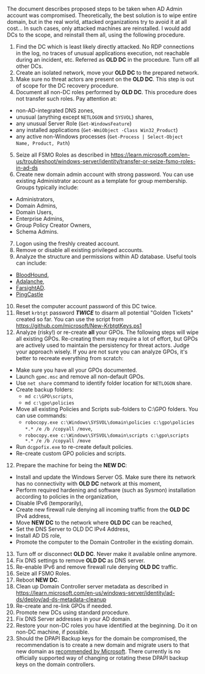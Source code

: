 The document describes proposed steps to be taken when AD Admin account was compromised. Theoretically, the best solution is to wipe entire domain, but in the real world, attacked organizations try to avoid it at all cost... 
In such cases, only attacked machines are reinstalled. I would add DCs to the scope, and reinstall them all, using the following procedure.

1. Find the DC which is least likely directly attacked. No RDP connections in the log, no traces of unusual applications execution, not reachable during an incident, etc. Referred as **OLD DC** in the procedure. Turn off all other DCs.
2. Create an isolated network, move your **OLD DC** to the prepared network.
3. Make sure no threat actors are present on the **OLD DC**. This step is out of scope for the DC recovery procedure.
4. Document all non-DC roles performed by **OLD DC**. This procedure does not transfer such roles. Pay attention at:
- non-AD-integrated DNS zones,
- unusual (anything except `NETLOGON` and `SYSVOL`) shares,
- any unusual Server Role (`Get-WindowsFeature`)
- any installed applications (`Get-WmiObject -Class Win32_Product`)
- any active non-Windows processes (`Get-Process | Select-Object Name, Product, Path`)
5. Seize all FSMO Roles as described in https://learn.microsoft.com/en-us/troubleshoot/windows-server/identity/transfer-or-seize-fsmo-roles-in-ad-ds
6. Create new domain admin account with strong password. You can use existing Administrator account as a template for group membership. Groups typically include:
- Administrators,
- Domain Admins,
- Domain Users,
- Enterprise Admins,
- Group Policy Creator Owners,
- Schema Admins.
7. Logon using the freshly created account.
8. Remove or disable all existing privileged accounts.
9. Analyze the structure and permissions within AD database. Useful tools can include:
- [BloodHound](https://bloodhound.readthedocs.io/),
- [Adalanche](https://github.com/lkarlslund/Adalanche),
- [FarsightAD](https://github.com/Qazeer/FarsightAD).
- [PingCastle](https://www.pingcastle.com/)
10. Reset the computer account password of this DC twice.
11. Reset `krbtgt` password ***TWICE*** to disarm all potential "Golden Tickets" created so far. You can use the script from https://github.com/microsoft/New-KrbtgtKeys.ps1 
12. Analyze (risky!) or re-create **all** your GPOs. The following steps will wipe all existing GPOs. 
Re-creating them may require a lot of effort, but GPOs are actively used to maintain the persistency for threat actors. Judge your approach wisely.
If you are not sure you can analyze GPOs, it's better to recreate everything from scratch:
- Make sure you have all your GPOs documented.
- Launch `gpmc.msc` and remove all non-default GPOs.
- Use `net share` command to identify folder location for `NETLOGON` share.
- Create backup folders:
  - `md c:\GPO\scripts`,
  - `md c:\gpo\policies`
- Move all existing Policies and Scripts sub-folders to C:\GPO folders. You can use commands:
  - `robocopy.exe c:\Windows\SYSVOL\domain\policies c:\gpo\policies *.* /e /b /copyall /move`,
  - `robocopy.exe c:\Windows\SYSVOL\domain\scripts c:\gpo\scripts *.* /e /b /copyall /move`
- Run `dcgpofix.exe` to re-create default policies.
- Re-create custom GPO policies and scripts.
12. Prepare the machine for being the **NEW DC**:
- Install and update the Windows Server OS. Make sure there its network has no connectivity with **OLD DC** network at this moment,
- Perform required hardening and software (such as Sysmon) installation according to policies in the organization,
- Disable IPv6 (temporarily),
- Create new firewall rule denying all incoming traffic from the **OLD DC** IPv4 address,
- Move **NEW DC** to the network where **OLD DC** can be reached,
- Set the DNS Server to OLD DC IPv4 Address,
- Install AD DS role,
- Promote the computer to the Domain Controller in the existing domain.
13. Turn off or disconnect **OLD DC**. Never make it available online anymore.
14. Fix DNS settings to remove **OLD DC** as DNS server.
15. Re-enable IPv6 and remove firewall rule denying **OLD DC** traffic.
16. Seize all FSMO Roles.
17. Reboot **NEW DC**.
18. Clean up Domain Controller server metadata as described in https://learn.microsoft.com/en-us/windows-server/identity/ad-ds/deploy/ad-ds-metadata-cleanup
19. Re-create and re-link GPOs if needed.
20. Promote new DCs using standard procedure.
21. Fix DNS Server addresses in your AD domain.
22. Restore your non-DC roles you have identified at the beginning. Do it on non-DC machine, if possible.
23. Should the DPAPI Backup keys for the domain be compromised, the recommendation is to create a new domain and migrate users to that new domain as [recommended by Microsoft](https://learn.microsoft.com/en-us/windows/win32/seccng/cng-dpapi-backup-keys-on-ad-domain-controllers). There currently is no officially supported way of changing or rotating these DPAPI backup keys on the domain controllers.
